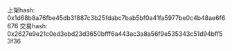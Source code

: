 上架hash: 0x1d68b8a76fbe45db3f887c3b25fdabc7bab5bf0a41fa5977be0c4b48ae6f6676
交易hash: 0x2627e9e21c0ed3ebd23d3650bfff6a443ac3a8a56f9e535343c51d94bff53f36